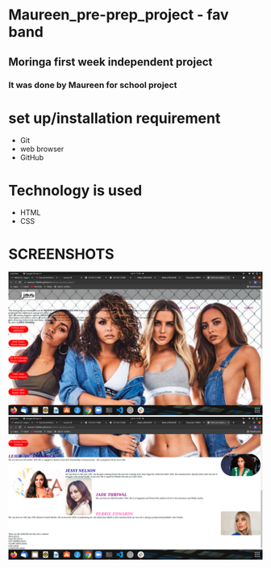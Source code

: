 # Maureen_pre-prep_project - fav band
## Moringa first week independent project 
### It was done by Maureen for school project
# set up/installation requirement
* Git 
* web browser
* GitHub
# Technology is used
* HTML
* CSS
# SCREENSHOTS
<img src="1.png">
<img src="2.png">
